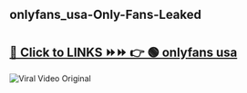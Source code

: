 
 ## onlyfans_usa-Only-Fans-Leaked

# <h2><a href="https://clipsfans.com/onlyfans_usa&ref=git">🔗 Click to LINKS ⏩⏩ 👉 🟢 onlyfans usa </a></h2>

<a href="https://clipsfans.com/onlyfans_usa&ref=git" rel="nofollow" data-target="animated-image.originalLink"><img src="https://i.ibb.co.com/xMMVF88/686577567.gif" alt="Viral Video Original" style="max-width: 100%; display: inline-block;" data-target="animated-image.originalImage"></a>
